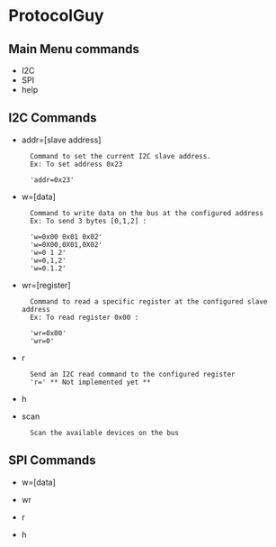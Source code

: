 # ProtocolGuy

## Main Menu commands

- I2C
- SPI
- help

## I2C Commands

- addr=[slave address]

        Command to set the current I2C slave address.
        Ex: To set address 0x23

        'addr=0x23'

- w=[data]

        Command to write data on the bus at the configured address
        Ex: To send 3 bytes [0,1,2] :

        'w=0x00 0x01 0x02'
        'w=0X00,0X01,0X02'
        'w=0 1 2'
        'w=0,1,2'
        'w=0.1.2'

- wr=[register]

        Command to read a specific register at the configured slave address
        Ex: To read register 0x00 :

        'wr=0x00'
        'wr=0'

- r

        Send an I2C read command to the configured register
        'r=' ** Not implemented yet **

- h

- scan

        Scan the available devices on the bus

## SPI Commands

- w=[data]

- wr

- r
- h
